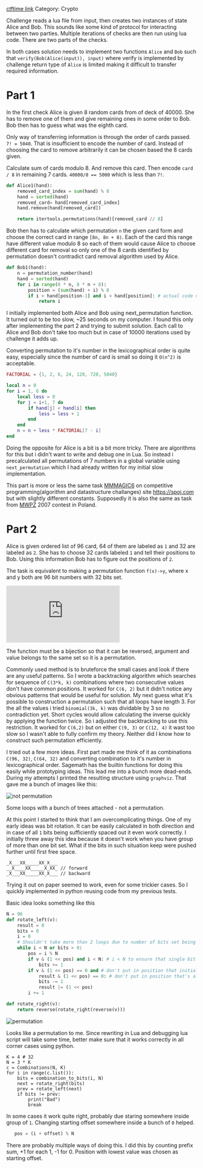 [ctftime link](https://ctftime.org/task/11304)
Category: Crypto

Challenge reads a lua file from input, then creates two instances of state Alice and Bob. This sounds like some kind of protocol for interacting between two parties. Multiple iterations of checks are then run using lua code. There are two parts of the checks.

In both cases solution needs to implement two functions `Alice` and `Bob` such that `verify(Bob(Alice(input)), input)` where verify is implemented by challenge return type of `Alice` is limited making it difficult to transfer required information.

# Part 1

In the first check Alice is given 8 random cards from of deck of 40000. She has to remove one of them and give remaining ones in some order to Bob. Bob then has to guess what was the eighth card.

Only way of transferring information is through the order of cards passed. `7! = 5040`. That is insufficient to encode the number of card. Instead of choosing the card to remove arbitrarily it can be chosen based the 8 cards given. 

Calculate sum of cards  modulo 8. And remove this card. Then encode `card / 8` in remaining 7 cards. `40000/8 == 5000` which is less than `7!`.

```python
def Alice1(hand):
    removed_card_index = sum(hand) % 8
    hand = sorted(hand)
    removed_card= hand[removed_card_index]
    hand.remove(hand[removed_card])

    return itertools.permutations(hand)[removed_card // 8]
```

Bob then has to calculate which permutation `n` the given card form and choose the correct card in range `[8n, 8n + 8)`. Each of the card this range have different value modulo 8 so each of them would cause Alice to choose different card for removal so only one of the 8 cards identified by permutation doesn't contradict card removal algorithm used by Alice.

```python
def Bob1(hand):
    n = permutation_number(hand)
    hand = sorted(hand)
    for i in range(8 * n, 8 * n + 8):
        position = (sum(hand) + i) % 8
        if i > hand[position-1] and i < hand[position]: # actual code need to check bounds
            return i
```

I initially implemented both Alice and Bob using next_permutation function. It turned out to be too slow, ~25 seconds on my computer. I found this only after implementing the part 2 and trying to submit solution. Each call to Alice and Bob don't take too much but in case of 10000 iterations used by challenge it adds up.

Converting permutation to it's number in the lexicographical order is quite easy, especially since the number of card is small so doing it `O(n^2)` is acceptable.


```lua
FACTORIAL = {1, 2, 6, 24, 120, 720, 5040}

local n = 0
for i = 1, 6 do
    local less = 0
    for j = i+1, 7 do
        if hand[j] < hand[i] then
            less = less + 1
        end
    end
    n = n + less * FACTORIAL[7 - i]
end
```

Doing the opposite for Alice is a bit is  a bit more tricky. There are algorithms for this but i didn't want to write and debug one in Lua. So instead i precalculated all permutations of 7 numbers in a global variable using `next_permutation` which I had already written for my initial slow implementation.

This part is more or less the same task [MMMAGIC6](https://www.spoj.com/problems/MMMAGIC6/) on competitive programming(algorithm and datastructure challanges) site https://spoj.com but with slightly different constants. Supposedly it is also the same as task from [MWPZ](http://mwpz.poznan.pl) 2007 contest in Poland.


# Part 2

Alice is given ordered list of 96 card, 64 of them are labeled as `1` and 32 are labeled as `2`. She has to choose 32 cards labeled `1` and tell their positions to Bob. Using this information Bob has to figure out the positions of `2`.

The task is equivalent to making a permutation function `f(x)->y`, where x and y both are 96 bit numbers with 32 bits set.

![f_xy_sets](https://latex.codecogs.com/png.latex?x,y%5Cin%20%5Cleft%5C%7B%20n%3A%20n%20%3C%202%5E%7B96%7D%20%5Cwedge%20bitcount%20%5Cleft%20%28n%20%5Cright%20%29%20%3D%2032%20%5Cright%5C%7D)

The function must be a bijection so that it can be reversed, argument and value belongs to the same set so it is a permutation.

Commonly used method is to bruteforce the small cases and look if there are any useful patterns. So I wrote a backtracking algorithm which searches for sequence of `C(3*k, k)` combinations where two consecutive values don't have common positions. It worked for `C(6, 2)` but it didn't notice any obvious patterns that would be useful for solution. My next guess what it's possible to construction a permutation such that all loops have length 3.  For the all the values i tried  `binomial(3k, k)` was dividable by 3 so no contradiction yet.  Short cycles would allow calculating the inverse quickly by applying the function twice. So i adjusted the backtracking to use this restriction. It worked for `C(6,2)` but on either `C(9, 3)` or `C(12, 4)` it wast too slow so I wasn't able to fully confirm my theory. Neither did I know how to construct such permutation efficiently.

I tried out a few more ideas. First part made me think of it as combinations `C(96, 32)`, `C(64, 32)` and converting combination to it's number in lexicographical order. Sagemath has the builtin functions for doing this easily while prototyping ideas. This lead me into a bunch more dead-ends. During my attempts I printed the resulting structure using `graphviz`. That gave me a bunch of images like this:

![not permutation](bad.svg)

Some loops with a bunch of trees attached - not a permutation.

At this point I started to think that I am overcomplicating things. One of my early ideas was bit rotation. It can be easily calculated in both direction and in case of all `1` bits being sufficiently spaced out it even work correctly. I initially threw away this idea because it doesn't work when you have group of more than one bit set. What if the bits in such situation keep were pushed further until first free space.

```
_X___XX_____XX_X___
__X____XX_____X_XX_ // forward
_X___XX_____XX_X___ // backward
```
Trying it out on paper seemed to work, even for some trickier cases. So I quickly implemented in python reusing code from my previous tests.

Basic idea looks something like this
```python
N = 96
def rotate_left(v):
    result = 0
    bits = 0
    i = 0
    # Shouldn't take more than 2 loops due to number of bits set being N/3
    while i < N or bits > 0:
        pos = i % N
        if v & (1 << pos) and i < N: # i < N to ensure that single bit doesn't get taken twice
            bits += 1
        if v & (1 << pos) == 0 and # don't put in position that initially had 1
            result & (1 << pos) == 0: # don't put in position that's already filled
            bits -= 1
            result |= (1 << pos)
        i += 1

def rotate_right(v):
    return reverse(rotate_right(reverse(v)))
```

![permutation](good.svg)

Looks like a permutation to me. Since rewriting in Lua and debugging lua script will take some time, better make sure that it works correctly in all corner cases using python.


```
K = 4 # 32
N = 3 * K
c = Combinations(N, K)
for i in range(c.list()):
    bits = combination_to_bits(i, N)
    next = rotate_right(bits)
    prev = rotate_left(next)
    if bits != prev:
        print("Bad")
        break
```

In some cases it work quite right, probably due staring somewhere inside group of `1`. Changing starting offset somewhere inside a bunch of `0` helped.

```python
   pos = (i + offset) % N
```
 There are probably multiple ways of doing this. I did this by counting prefix sum, +1 for each 1, -1 for 0. Position with lowest value was chosen as starting offset.

